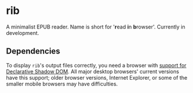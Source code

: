 # rib

A minimalist EPUB reader. Name is short for '**r**ead **i**n **b**rowser'. Currently in development.

## Dependencies

To display `rib`'s output files correctly, you need a browser with [support for Declarative Shadow DOM](https://caniuse.com/declarative-shadow-dom). All major desktop browsers' current versions have this support; older browser versions, Internet Explorer, or some of the smaller mobile browsers may have difficulties.
